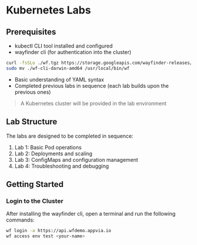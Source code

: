 # Kubernetes Labs

## Prerequisites

- kubectl CLI tool installed and configured
- wayfinder cli (for authentication into the cluster) 

```bash
curl -fsSLo ./wf.tgz https://storage.googleapis.com/wayfinder-releases/v2.9.7/wf-cli-darwin-amd64.tar.gz && tar -xzf ./wf.tgz -C . && rm ./wf.tgz
sudo mv ./wf-cli-darwin-amd64 /usr/local/bin/wf
```

- Basic understanding of YAML syntax
- Completed previous labs in sequence (each lab builds upon the previous ones)

> A Kubernetes cluster will be provided in the lab environment

## Lab Structure

The labs are designed to be completed in sequence:

1. Lab 1: Basic Pod operations
2. Lab 2: Deployments and scaling
3. Lab 3: ConfigMaps and configuration management
4. Lab 4: Troubleshooting and debugging

## Getting Started

### Login to the Cluster

After installing the wayfinder cli, open a terminal and run the following commands:

```bash
wf login -a https://api.wfdemo.appvia.io
wf access env test <your-name>
```
